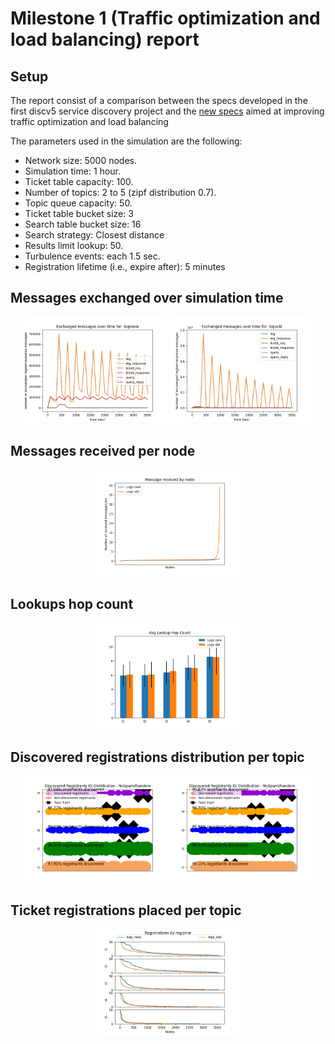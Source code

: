 # Milestone 1 (Traffic optimization and load balancing) report

## Setup
The report consist of a comparison between the specs developed in the first discv5 service discovery project
and the [new specs](doc/specs.md) aimed at improving traffic optimization and load balancing


The parameters used in the simulation are the following:
* Network size: 5000 nodes.
* Simulation time: 1 hour.
* Ticket table capacity: 100.
* Number of topics: 2 to 5 (zipf distribution 0.7).
* Topic queue capacity: 50.
* Ticket table bucket size: 3
* Search table bucket size: 16
* Search strategy: Closest distance
* Results limit lookup: 50.
* Turbulence events: each 1.5 sec.
* Registration lifetime (i.e., expire after): 5 minutes

## Messages exchanged over simulation time

<p align="center">
  <img src="./imgs/message_quantity_logsnew.png" width="45%" />
  <img src="./imgs/message_quantity_logsold.png" width="45%" />
</p>
<!-- ![a](./img/Figure_1.png) | ![a](./img/Figure_3.png) -->


## Messages received per node

<p align="center">
  <img src="./imgs/messages_received2.png" width="45%" />
</p>

## Lookups hop count 

<p align="center">
  <img src="./imgs/lookup_hopcount.png" width="45%" />
</p>

## Discovered registrations distribution per topic

<p align="center">
  <img src="./imgs/registrant_distribution_logsnew.png" width="45%" />
  <img src="./imgs/registrant_distribution_logsold.png" width="45%" />
</p>

## Ticket registrations placed per topic

<p align="center">
  <img src="./imgs/registrations_registrar.png" width="45%" />
</p>

